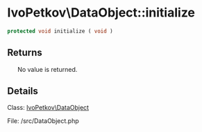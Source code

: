 # IvoPetkov\DataObject::initialize

```php
protected void initialize ( void )
```

## Returns

&nbsp;&nbsp;&nbsp;&nbsp;&nbsp;&nbsp;No value is returned.

## Details

Class: [IvoPetkov\DataObject](ivopetkov.dataobject.class.md)

File: /src/DataObject.php

